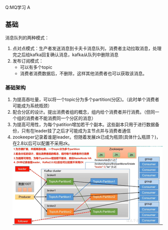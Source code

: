 Q:MQ学习
A


## 基础
消息队列的两种模式：
1. 点对点模式：生产者发送消息到卡夫卡消息队列，消费者主动拉取消息，处理完之后给kafka回复确认消息，kafka从队列中删除消息
2. 发布订阅模式：
    * 可以有多个topic
    * 消费者消费数据后，不删除，这样其他消费者也可以获取该消息。

### 基础架构
1. 为提高吞吐量，可以将一个topic分为多个partition(分区)。（此时单个消费者可能成为系统瓶颈）
2. 配合分区的设计。提出消费者组的概念，组内给个消费者并行消费。（但同一个组的消费者不能消费同一个分区的消息）
3. 为提高可用性，为每个patition增加若干个副本。这些副本只用于进行数据备份，只有在leader挂了之后才可能成为主节点并与消费者通信
4. zookeeper记录着谁是leader。但随着发展zk已成为瓶颈(具体什么瓶颈？)，在2.8以后可以配置不采用zk。
![Alt text](image-1.png)


